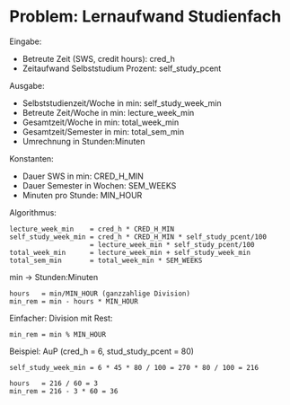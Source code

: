# Problem: Lernaufwand Studienfach

Eingabe:
- Betreute Zeit (SWS, credit hours): cred_h
- Zeitaufwand Selbststudium Prozent: self_study_pcent

Ausgabe:
- Selbststudienzeit/Woche in min: self_study_week_min
- Betreute Zeit/Woche in min: lecture_week_min
- Gesamtzeit/Woche in min: total_week_min
- Gesamtzeit/Semester in min: total_sem_min
- Umrechnung in Stunden:Minuten

Konstanten:
- Dauer SWS in min: CRED_H_MIN
- Dauer Semester in Wochen: SEM_WEEKS
- Minuten pro Stunde: MIN_HOUR

Algorithmus:

~~~
lecture_week_min    = cred_h * CRED_H_MIN
self_study_week_min = cred_h * CRED_H_MIN * self_study_pcent/100
                    = lecture_week_min * self_study_pcent/100
total_week_min      = lecture_week_min + self_study_week_min
total_sem_min       = total_week_min * SEM_WEEKS
~~~

min -> Stunden:Minuten

~~~
hours   = min/MIN_HOUR (ganzzahlige Division)
min_rem = min - hours * MIN_HOUR
~~~

Einfacher: Division mit Rest:

~~~
min_rem = min % MIN_HOUR
~~~

Beispiel: AuP (cred_h = 6, stud_study_pcent = 80)

~~~
self_study_week_min = 6 * 45 * 80 / 100 = 270 * 80 / 100 = 216

hours   = 216 / 60 = 3
min_rem = 216 - 3 * 60 = 36
~~~




